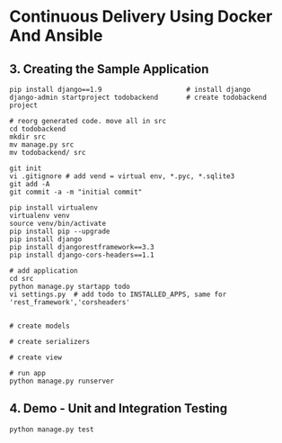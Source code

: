 
# Continuous Delivery Using Docker And Ansible

## 3. Creating the Sample Application

~~~
pip install django==1.9                     # install django
django-admin startproject todobackend       # create todobackend project 

# reorg generated code. move all in src
cd todobackend
mkdir src
mv manage.py src
mv todobackend/ src

git init
vi .gitignore # add vend = virtual env, *.pyc, *.sqlite3
git add -A
git commit -a -m "initial commit"

pip install virtualenv
virtualenv venv
source venv/bin/activate
pip install pip --upgrade
pip install django
pip install djangorestframework==3.3
pip install django-cors-headers==1.1

# add application
cd src
python manage.py startapp todo
vi settings.py  # add todo to INSTALLED_APPS, same for 'rest_framework','corsheaders'


# create models

# create serializers

# create view

# run app
python manage.py runserver

~~~

## 4. Demo - Unit and Integration Testing

~~~
python manage.py test
~~~